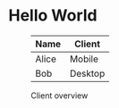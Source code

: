 # Hello World

<figure id="client-overview">
  <table>
    <thead>
      <tr>
        <th>Name</th>
        <th>Client</th>
      </tr>
    </thead>
    <tbody>
      <tr>
        <td>Alice</td>
        <td>Mobile</td>
      </tr>
      <tr>
        <td>Bob</td>
        <td>Desktop</td>
      </tr>
    </tbody>
  </table>
  <figcaption>Client overview</figcaption>
</figure>
